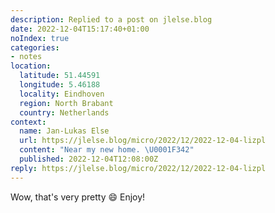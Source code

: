 ```yaml
---
description: Replied to a post on jlelse.blog
date: 2022-12-04T15:17:40+01:00
noIndex: true
categories:
- notes
location:
  latitude: 51.44591
  longitude: 5.46188
  locality: Eindhoven
  region: North Brabant
  country: Netherlands
context:
  name: Jan-Lukas Else
  url: https://jlelse.blog/micro/2022/12/2022-12-04-lizpl
  content: "Near my new home. \U0001F342"
  published: 2022-12-04T12:08:00Z
reply: https://jlelse.blog/micro/2022/12/2022-12-04-lizpl
---
```


Wow, that's very pretty 😄 Enjoy!
